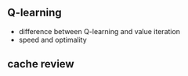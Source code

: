 ## Q-learning
* difference between Q-learning and value iteration
* speed and optimality

## cache review
